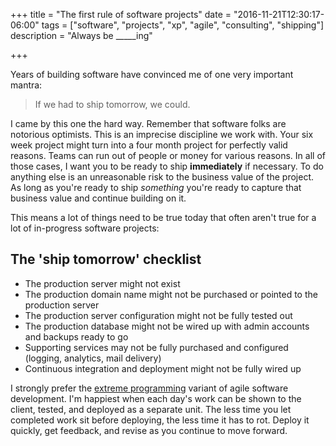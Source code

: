 +++
title = "The first rule of software projects"
date = "2016-11-21T12:30:17-06:00"
tags = ["software", "projects", "xp", "agile", "consulting", "shipping"]
description = "Always be _____ing"

+++

Years of building software have convinced me of one very important mantra:

> If we had to ship tomorrow, we could.

I came by this one the hard way.  Remember that software folks are notorious optimists.  This is an imprecise discipline we work with.  Your six week project might turn into a four month project for perfectly valid reasons.  Teams can run out of people or money for various reasons.  In all of those cases, I want you to be ready to ship **immediately** if necessary.  To do anything else is an unreasonable risk to the business value of the project.  As long as you're ready to ship *something* you're ready to capture that business value and continue building on it.

This means a lot of things need to be true today that often aren't true for a lot of in-progress software projects:

## The 'ship tomorrow' checklist

- The production server might not exist
- The production domain name might not be purchased or pointed to the production server
- The production server configuration might not be fully tested out
- The production database might not be wired up with admin accounts and backups ready to go
- Supporting services may not be fully purchased and configured (logging, analytics, mail delivery)
- Continuous integration and deployment might not be fully wired up

I strongly prefer the [extreme programming](http://www.extremeprogramming.org/) variant of agile software development.  I'm happiest when each day's work can be shown to the client, tested, and deployed as a separate unit.  The less time you let completed work sit before deploying, the less time it has to rot. Deploy it quickly, get feedback, and revise as you continue to move forward.
